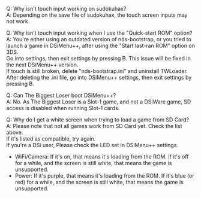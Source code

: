 Q: Why isn't touch input working on sudokuhax?    
A: Depending on the save file of sudokuhax, the touch screen inputs may not work.

Q: Why isn't touch input working when I use the "Quick-start ROM" option?    
A: You're either using an outdated version of nds-bootstrap, or you tried to launch a game in DSiMenu++, after using the "Start last-ran ROM" option on 3DS.    
Go into settings, then exit settings by pressing B. This issue will be fixed in the next DSiMenu++ version.    
If touch is still broken, delete "nds-bootstrap.ini" and uninstall TWLoader.    
After deleting the .ini file, go into DSiMenu++ settings, then exit settings by pressing B.    

Q: Can The Biggest Loser boot DSiMenu++?    
A: No. As The Biggest Loser is a Slot-1 game, and not a DSiWare game, SD access is disabled when running Slot-1 cards.

Q: Why do I get a white screen when trying to load a game from SD Card?    
A: Please note that not all games work from SD Card yet. Check the list above.    
If it's listed as compatible, try again.    
If you're a DSi user, Please check the LED set in DSiMenu++ settings.    
* WiFi/Camera: If it's on, that means it's loading from the ROM. If it's off for a while, and the screen is still white, that means the game is unsupported.
* Power: If it's purple, that means it's loading from the ROM. If it's blue (or red) for a while, and the screen is still white, that means the game is unsupported.